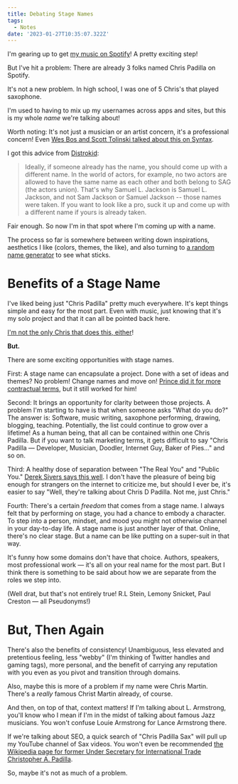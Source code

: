 ```yaml
---
title: Debating Stage Names
tags:
  - Notes
date: '2023-01-27T10:35:07.322Z'
---
```


I'm gearing up to get [my music on Spotify](https://open.spotify.com/artist/3KNN2G4RReLVKbnIfTkRFf)! A pretty exciting step!

But I've hit a problem: There are already 3 folks named Chris Padilla on Spotify.

It's not a new problem. In high school, I was one of 5 Chris's that played saxophone.

I'm used to having to mix up my usernames across apps and sites, but this is my whole _name_ we're talking about!

Worth noting: It's not just a musician or an artist concern, it's a professional concern! Even [Wes Bos and Scott Tolinski talked about this on Syntax](https://syntax.fm/show/342/potluck-video-hosting-fake-names-portfolio-projects-monorepos-apis-tlds-recording-tips-more).

I got this advice from [Distrokid](https://support.distrokid.com/hc/en-us/articles/360013534234-Will-It-Cause-Problems-If-There-s-Another-Artist-with-the-Same-Name-as-Me-):

> Ideally, if someone already has the name, you should come up with a different name. In the world of actors, for example, no two actors are allowed to have the same name as each other and both belong to SAG (the actors union). That's why Samuel L. Jackson is Samuel L. Jackson, and not Sam Jackson or Samuel Jackson -- those names were taken. If you want to look like a pro, suck it up and come up with a different name if yours is already taken.

Fair enough. So now I'm in that spot where I'm coming up with a name.

The process so far is somewhere between writing down inspirations, aesthetics I like (colors, themes, the like), and also turning to [a random name generator](https://jimpix.co.uk/words/random-username-generator.asp#results) to see what sticks.

# Benefits of a Stage Name

I've liked being just "Chris Padilla" pretty much everywhere. It's kept things simple and easy for the most part. Even with music, just knowing that it's my solo project and that it can all be pointed back here.

[I'm not the only Chris that does this, either](https://chriscoyier.net/2010/02/25/one/)!

**But.**

There are some exciting opportunities with stage names.

First: A stage name can encapsulate a project. Done with a set of ideas and themes? No problem! Change names and move on! [Prince did it for more contractual terms](https://www.bbc.com/news/magazine-36107590), but it still worked for him!

Second: It brings an opportunity for clarity between those projects. A problem I'm starting to have is that when someone asks "What do you do?" The answer is: Software, music writing, saxophone performing, drawing, blogging, teaching. Potentially, the list could continue to grow over a lifetime! As a human being, that all can be contained within one Chris Padilla. But if you want to talk marketing terms, it gets difficult to say "Chris Padilla — Developer, Musician, Doodler, Internet Guy, Baker of Pies..." and so on.

Third: A healthy dose of separation between "The Real You" and "Public You." [Derek Sivers says this well](https://sive.rs/publicu). I don't have the pleasure of being big enough for strangers on the internet to criticize me, but should I ever be, it's easier to say "Well, they're talking about Chris D Padilla. Not me, just Chris."

Fourth: There's a certain _freedom_ that comes from a stage name. I always felt that by performing on stage, you had a chance to embody a character. To step into a person, mindset, and mood you might not otherwise channel in your day-to-day life. A stage name is just another layer of that. Online, there's no clear stage. But a name can be like putting on a super-suit in that way.

It's funny how some domains don't have that choice. Authors, speakers, most professional work — it's all on your real name for the most part. But I think there is something to be said about how we are separate from the roles we step into.

(Well drat, but that's not entirely true! R.L Stein, Lemony Snicket, Paul Creston — all Pseudonyms!)

# But, Then Again

There's also the benefits of consistency! Unambiguous, less elevated and pretentious feeling, less "webby" (I'm thinking of Twitter handles and gaming tags), more personal, and the benefit of carrying any reputation with you even as you pivot and transition through domains.

Also, maybe this is more of a problem if my name were Chris Martin. There's a _really_ famous Christ Martin already, of course.

And then, on top of that, context matters! If I'm talking about L. Armstrong, you'll know who I mean if I'm in the midst of talking about famous Jazz musicians. You won't confuse Louie Armstrong for Lance Armstrong there.

If we're talking about SEO, a quick search of "Chris Padilla Sax" will pull up my YouTube channel of Sax videos. You won't even be recommended [the Wikipedia page for former Under Secretary for International Trade Christopher A. Padilla](https://en.wikipedia.org/wiki/Christopher_A._Padilla).

So, maybe it's not as much of a problem.
